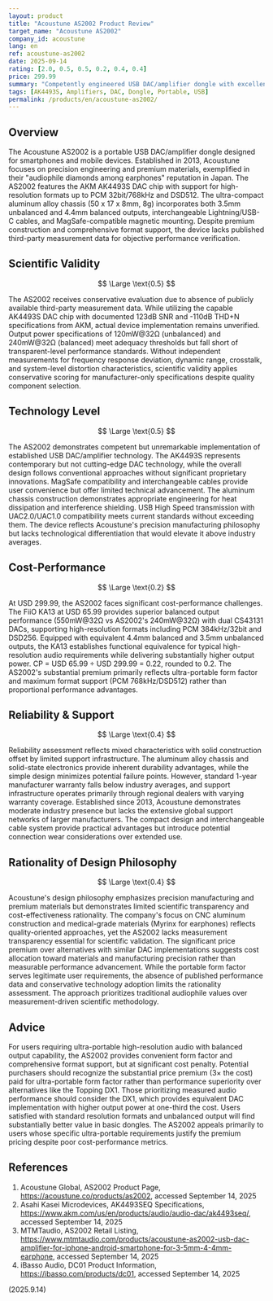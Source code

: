```yaml
---
layout: product
title: "Acoustune AS2002 Product Review"
target_name: "Acoustune AS2002"
company_id: acoustune
lang: en
ref: acoustune-as2002
date: 2025-09-14
rating: [2.0, 0.5, 0.5, 0.2, 0.4, 0.4]
price: 299.99
summary: "Competently engineered USB DAC/amplifier dongle with excellent format support but limited measurement transparency and high price premium"
tags: [AK4493S, Amplifiers, DAC, Dongle, Portable, USB]
permalink: /products/en/acoustune-as2002/
---
```

## Overview

The Acoustune AS2002 is a portable USB DAC/amplifier dongle designed for smartphones and mobile devices. Established in 2013, Acoustune focuses on precision engineering and premium materials, exemplified in their "audiophile diamonds among earphones" reputation in Japan. The AS2002 features the AKM AK4493S DAC chip with support for high-resolution formats up to PCM 32bit/768kHz and DSD512. The ultra-compact aluminum alloy chassis (50 x 17 x 8mm, 8g) incorporates both 3.5mm unbalanced and 4.4mm balanced outputs, interchangeable Lightning/USB-C cables, and MagSafe-compatible magnetic mounting. Despite premium construction and comprehensive format support, the device lacks published third-party measurement data for objective performance verification.

## Scientific Validity

$$ \Large \text{0.5} $$

The AS2002 receives conservative evaluation due to absence of publicly available third-party measurement data. While utilizing the capable AK4493S DAC chip with documented 123dB SNR and -110dB THD+N specifications from AKM, actual device implementation remains unverified. Output power specifications of 120mW@32Ω (unbalanced) and 240mW@32Ω (balanced) meet adequacy thresholds but fall short of transparent-level performance standards. Without independent measurements for frequency response deviation, dynamic range, crosstalk, and system-level distortion characteristics, scientific validity applies conservative scoring for manufacturer-only specifications despite quality component selection.

## Technology Level

$$ \Large \text{0.5} $$

The AS2002 demonstrates competent but unremarkable implementation of established USB DAC/amplifier technology. The AK4493S represents contemporary but not cutting-edge DAC technology, while the overall design follows conventional approaches without significant proprietary innovations. MagSafe compatibility and interchangeable cables provide user convenience but offer limited technical advancement. The aluminum chassis construction demonstrates appropriate engineering for heat dissipation and interference shielding. USB High Speed transmission with UAC2.0/UAC1.0 compatibility meets current standards without exceeding them. The device reflects Acoustune's precision manufacturing philosophy but lacks technological differentiation that would elevate it above industry averages.

## Cost-Performance

$$ \Large \text{0.2} $$

At USD 299.99, the AS2002 faces significant cost-performance challenges. The FiiO KA13 at USD 65.99 provides superior balanced output performance (550mW@32Ω vs AS2002's 240mW@32Ω) with dual CS43131 DACs, supporting high-resolution formats including PCM 384kHz/32bit and DSD256. Equipped with equivalent 4.4mm balanced and 3.5mm unbalanced outputs, the KA13 establishes functional equivalence for typical high-resolution audio requirements while delivering substantially higher output power. CP = USD 65.99 ÷ USD 299.99 = 0.22, rounded to 0.2. The AS2002's substantial premium primarily reflects ultra-portable form factor and maximum format support (PCM 768kHz/DSD512) rather than proportional performance advantages.

## Reliability & Support

$$ \Large \text{0.4} $$

Reliability assessment reflects mixed characteristics with solid construction offset by limited support infrastructure. The aluminum alloy chassis and solid-state electronics provide inherent durability advantages, while the simple design minimizes potential failure points. However, standard 1-year manufacturer warranty falls below industry averages, and support infrastructure operates primarily through regional dealers with varying warranty coverage. Established since 2013, Acoustune demonstrates moderate industry presence but lacks the extensive global support networks of larger manufacturers. The compact design and interchangeable cable system provide practical advantages but introduce potential connection wear considerations over extended use.

## Rationality of Design Philosophy

$$ \Large \text{0.4} $$

Acoustune's design philosophy emphasizes precision manufacturing and premium materials but demonstrates limited scientific transparency and cost-effectiveness rationality. The company's focus on CNC aluminum construction and medical-grade materials (Myrinx for earphones) reflects quality-oriented approaches, yet the AS2002 lacks measurement transparency essential for scientific validation. The significant price premium over alternatives with similar DAC implementations suggests cost allocation toward materials and manufacturing precision rather than measurable performance advancement. While the portable form factor serves legitimate user requirements, the absence of published performance data and conservative technology adoption limits the rationality assessment. The approach prioritizes traditional audiophile values over measurement-driven scientific methodology.

## Advice

For users requiring ultra-portable high-resolution audio with balanced output capability, the AS2002 provides convenient form factor and comprehensive format support, but at significant cost penalty. Potential purchasers should recognize the substantial price premium (3× the cost) paid for ultra-portable form factor rather than performance superiority over alternatives like the Topping DX1. Those prioritizing measured audio performance should consider the DX1, which provides equivalent DAC implementation with higher output power at one-third the cost. Users satisfied with standard resolution formats and unbalanced output will find substantially better value in basic dongles. The AS2002 appeals primarily to users whose specific ultra-portable requirements justify the premium pricing despite poor cost-performance metrics.

## References

1. Acoustune Global, AS2002 Product Page, https://acoustune.co/products/as2002, accessed September 14, 2025
2. Asahi Kasei Microdevices, AK4493SEQ Specifications, https://www.akm.com/us/en/products/audio/audio-dac/ak4493seq/, accessed September 14, 2025  
3. MTMTaudio, AS2002 Retail Listing, https://www.mtmtaudio.com/products/acoustune-as2002-usb-dac-amplifier-for-iphone-android-smartphone-for-3-5mm-4-4mm-earphone, accessed September 14, 2025
4. iBasso Audio, DC01 Product Information, https://ibasso.com/products/dc01, accessed September 14, 2025

(2025.9.14)